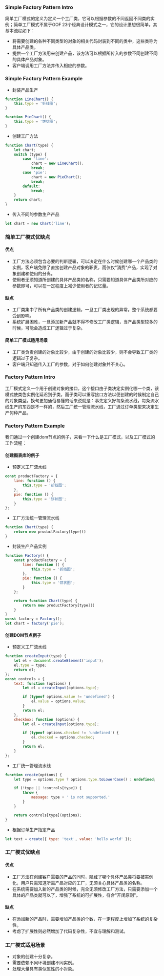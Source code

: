 ### Simple Factory Pattern Intro 
简单工厂模式的定义为定义一个工厂类，它可以根据参数的不同返回不同类的实例；简单工厂模式不属于GOF 23个经典设计模式之一，它的设计思想很简单，其基本流程如下：
* 将需要创建的各种不同类型的对象的相关代码封装到不同的类中，这些类称为具体产品类。
* 提供一个工厂方法用来创建产品，该方法可以根据所传入的参数不同创建不同的具体产品对象。
* 客户端调用工厂方法并传入相应的参数。

### Simple Factory Pattern Example
* 封装产品生产
``` js
function LineChart() {
	this.type = '折线图';
}

function PieChart() {
	this.type = '饼状图';
}
```
* 创建工厂方法
``` js
function Chart(type) {
	let chart;
	switch (type) {
		case 'line':
			chart = new LineChart();
			break;
		case 'pie':
			chart = new PieChart();
			break;
		default:
			break;
	}
	return chart;
}
```
* 传入不同的参数生产产品
``` js
let chart = new Chart('line');
```

### 简单工厂模式优缺点
#### 优点
* 工厂方法必须包含必要的判断逻辑，可以决定在什么时候创建哪一个产品类的实例，客户端免除了直接创建产品对象的职责，而仅仅"消费"产品，实现了对象创建和使用的分离。
* 使用者无须知道所创建的具体产品类的名称，只需要知道具体产品类所对应的参数即可，可以在一定程度上减少使用者的记忆量。

#### 缺点
* 工厂类集中了所有产品类的创建逻辑，一旦工厂类出现的异常，整个系统都要受到影响。
* 系统扩展困难，一旦添加新产品就不得不修改工厂类逻辑，当产品类型较多的时候，可能会造成工厂逻辑过于复杂。

#### 简单工厂模式适用场景
* 工厂类负责创建的对象比较少，由于创建的对象比较少，则不会导致工厂类的逻辑过于复杂。
* 客户端只知道传入工厂的参数，对于如何创建对象并不关心。

### Factory Pattern Intro
工厂模式定义一个用于创建对象的接口，这个接口由子类决定实例化哪一个类，该模式使类色实例化延迟到子类，而子类可以重写接口方法以便创建的时候制定自己的对象类型。换句更加通俗易懂的话来说就是：事先定义好每条流水线，每条流水线生产的东西是不一样的，然后工厂统一管理流水线，工厂通过订单类型来决定生产何种产品。

### Factory Pattern Example
我们通过一个创建dom节点的例子，来看一下什么是工厂模式，以及工厂模式的工作流程：
#### 创建图表库的例子
* 预定义工厂流水线
``` js
const productFactory = {
	line: function () {
		this.type = '折线图';
	},
	pie: function () {
		this.type = '饼状图';
	}
};
```
* 工厂方法统一管理流水线
``` js
function Chart(type) {
	return new productFactory[type]()
}
```
* 封装生产产品实例
``` js
function Factory() {
	const productFactory = {
		line: function () {
			this.type = '折线图';
		},
		pie: function () {
			this.type = '饼状图';
		}
	};

	return function Chart(type) {
		return new productFactory[type]()
	}
}
const factory = Factory();
let chart = factory('pie');
```

#### 创建DOM节点例子
* 预定义工厂流水线
``` js
function createInput(type) {
	let el = document.createElement('input');
	el.type = type;
	return el;
};
const controls = {
	text: function (options) {
		let el = createInput(options.type);

		if (typeof options.value != 'undefined') {
			el.value = options.value;
		}
		return el;
	},
	checkbox: function (options) {
		let el = createInput(options.type);

		if (typeof options.checked != 'undefined') {
			el.checked = options.checked;
		}
		return el;
	}
};
```
* 工厂统一管理流水线
``` js
function create(options) {
	let type = options.type ? options.type.toLowerCase() : undefined;

	if (!type || !controls[type]) {
		throw {
			message: type + ' is not supported.'
		}
	}

	return controls[type](options);
}
```
* 根据订单生产指定产品
``` js
let text = create({ type: 'text', value: 'hello world' });
```
### 工厂模式优缺点
#### 优点
* 工厂方法在创建客户需要的产品的同时，隐藏了哪个具体产品类将要被实例化，用户只需知道所需产品对应的工厂，无须关心具体产品类的名称。
* 在系统需要加入新的产品类的时候，完全无须修改工厂方法，只需要添加一个具体的产品类就可以了，增强了系统的可扩展性，符合"开闭原则"。

#### 缺点
* 在添加新的产品时，需要增加产品类的个数，在一定程度上增加了系统的复杂性。
* 考虑了扩展性则必然增加了代码复杂性，不宜与理解和测试。

### 工厂模式适用场景
* 对象的创建十分复杂。
* 需要依赖不同环境创建不同实例。
* 处理大量具有类似属性的小对象。